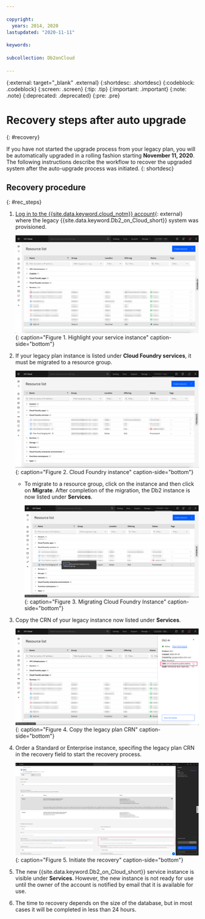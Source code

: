 ```yaml
---

copyright:
  years: 2014, 2020
lastupdated: "2020-11-11"

keywords: 

subcollection: Db2onCloud

---
```


<!-- Attribute definitions --> 
{:external: target="_blank" .external}
{:shortdesc: .shortdesc}
{:codeblock: .codeblock}
{:screen: .screen}
{:tip: .tip}
{:important: .important}
{:note: .note}
{:deprecated: .deprecated}
{:pre: .pre}

# Recovery steps after auto upgrade
{: #recovery}

If you have not started the upgrade process from your legacy plan, you will be automatically upgraded in a rolling fashion starting **November 11, 2020**. The following instructions describe the workflow to recover the upgraded system after the auto-upgrade process was initiated.
{: shortdesc}

## Recovery procedure
{: #rec_steps}

1. [Log in to the {{site.data.keyword.cloud_notm}} account](http://cloud.ibm.com){: external} where the legacy {{site.data.keyword.Db2_on_Cloud_short}} system was provisioned.

   ![List of instances](images/recovery_instance_list_blur.png "List of instances"){: caption="Figure 1. Highlight your service instance" caption-side="bottom"}

2. If your legacy plan instance is listed under **Cloud Foundry services**, it must be migrated to a resource group. 

   ![Cloud Foundry instance](images/recovery_cf_blur.png "Cloud Foundry instance"){: caption="Figure 2. Cloud Foundry instance" caption-side="bottom"}

   - To migrate to a resource group, click on the instance and then click on **Migrate**. After completion of the migration, the Db2 instance is now listed under **Services**.

     ![Cloud Foundry Migration](images/recovery_cf_migration_blur.png "Cloud Foundry Migration"){: caption="Figure 3. Migrating Cloud Foundry Instance" caption-side="bottom"}

3. Copy the CRN of your legacy instance now listed under **Services**.

   ![Copy the legacy plan CRN](images/recovery_CRN_blur.png "Copy the legacy plan CRN"){: caption="Figure 4. Copy the legacy plan CRN" caption-side="bottom"}

4. Order a Standard or Enterprise instance, specifing the legacy plan CRN in the recovery field to start the recovery process.

   ![Intiate the recovery](images/recovery_v2.png "Initiate the recovery"){: caption="Figure 5. Initiate the recovery" caption-side="bottom"}

5. The new {{site.data.keyword.Db2_on_Cloud_short}} service instance is visible under **Services**. However, the new instance is not ready for use until the owner of the account is notified by email that it is available for use.

6. The time to recovery depends on the size of the database, but in most cases it will be completed in less than 24 hours.

